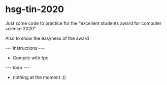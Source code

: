# hsg-tin-2020
Just some code to practice for the "excellent students award for computer science 2020"

Also to show the easyness of the award

--- Instructions ---
- Compile with fpc

--- todo ---
- nothing at the moment :))
